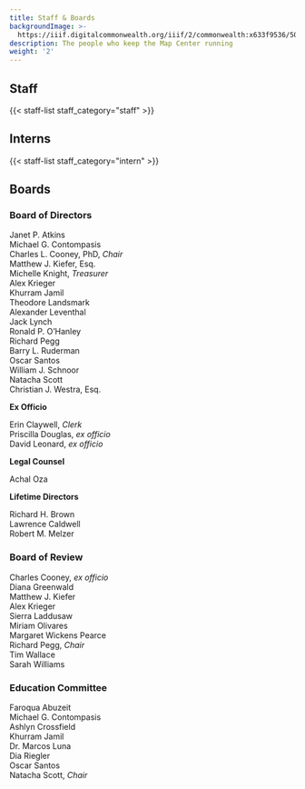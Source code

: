 ```yaml
---
title: Staff & Boards
backgroundImage: >-
  https://iiif.digitalcommonwealth.org/iiif/2/commonwealth:x633f9536/5059,2047,4782,3064/1200,/0/default.jpg
description: The people who keep the Map Center running
weight: '2'
---
```


## Staff

{{< staff-list staff\_category="staff" >}}

## Interns

{{< staff-list staff\_category="intern" >}}

## Boards

### Board of Directors

Janet P. Atkins\
Michael G. Contompasis\
Charles L. Cooney, PhD, *Chair*\
Matthew J. Kiefer, Esq.\
Michelle Knight, *Treasurer*\
Alex Krieger\
Khurram Jamil\
Theodore Landsmark\
Alexander Leventhal\
Jack Lynch\
Ronald P. O’Hanley\
Richard Pegg\
Barry L. Ruderman\
Oscar Santos\
William J. Schnoor\
Natacha Scott\
Christian J. Westra, Esq.

**Ex Officio**

Erin Claywell, *Clerk*\
Priscilla Douglas, *ex officio*\
David Leonard, *ex officio*

**Legal Counsel**

Achal Oza

**Lifetime Directors**

Richard H. Brown\
Lawrence Caldwell\
Robert M. Melzer

### Board of Review

Charles Cooney, *ex officio*\
Diana Greenwald\
Matthew J. Kiefer\
Alex Krieger\
Sierra Laddusaw\
Miriam Olivares\
Margaret Wickens Pearce\
Richard Pegg, *Chair*\
Tim Wallace\
Sarah Williams

### Education Committee

Faroqua Abuzeit\
Michael G. Contompasis\
Ashlyn Crossfield\
Khurram Jamil\
Dr. Marcos Luna\
Dia Riegler\
Oscar Santos\
Natacha Scott, *Chair*
